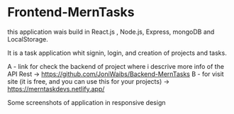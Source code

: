 # Frontend-MernTasks

this application wais build in React.js , Node.js, Express, mongoDB and LocalStorage.

It is a task application whit signin, login, and creation of projects and tasks.

A - link for check the backend of project where i descrive more info of the API Rest -> https://github.com/JoniWaibs/Backend-MernTasks
B - for visit site (it is free, and you can use this for your projects) -> https://merntaskdevs.netlify.app/

Some screenshots of application in responsive design
